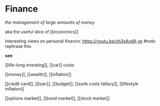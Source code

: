 # Finance

_the management of large amounts of money_

aka the useful slice of [[economics]]

interesting views on personal finance: <https://youtu.be/oh3sAxd9-jw> #todo rephrase this

**see**

[[life-long investing]], [[car]] costs

[[money]], [[wealth]], [[inflation]]

[[credit card]], [[loan]], [[budget]], [[sunk costs fallacy]], [[lifestyle inflation]]

[[options market]], [[bond market]], [[stock market]]
